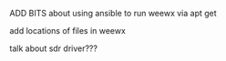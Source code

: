 ADD BITS about using ansible to run weewx via apt get

add locations of files in weewx

talk about sdr driver???

